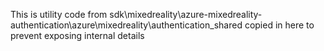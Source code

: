 This is utility code from sdk\mixedreality\azure-mixedreality-authentication\azure\mixedreality\authentication\_shared copied in here to prevent exposing internal details